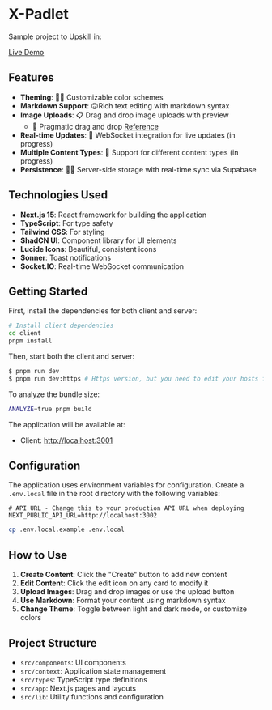 # X-Padlet

Sample project to Upskill in:

[Live Demo](https://x-padlet.vercel.app)

## Features

- **Theming**: 🧑‍🎨 Customizable color schemes
- **Markdown Support**: 🙃Rich text editing with markdown syntax
- **Image Uploads**: 📋 Drag and drop image uploads with preview
  - 🐲 Pragmatic drag and drop [Reference](https://atlassian.design/components/pragmatic-drag-and-drop/examples/)
- **Real-time Updates**: 🔌 WebSocket integration for live updates (in progress)
- **Multiple Content Types**: 🥮 Support for different content types (in progress)
- **Persistence**: 🦸‍♂️ Server-side storage with real-time sync via Supabase

## Technologies Used

- **Next.js 15**: React framework for building the application
- **TypeScript**: For type safety
- **Tailwind CSS**: For styling
- **ShadCN UI**: Component library for UI elements
- **Lucide Icons**: Beautiful, consistent icons
- **Sonner**: Toast notifications
- **Socket.IO**: Real-time WebSocket communication

## Getting Started

First, install the dependencies for both client and server:

```bash
# Install client dependencies
cd client
pnpm install
```

Then, start both the client and server:

```bash
$ pnpm run dev
$ pnpm run dev:https # Https version, but you need to edit your hosts file to access at https://x-padlet.local:3001/
```

To analyze the bundle size:

```bash
ANALYZE=true pnpm build
```

The application will be available at:

- Client: [http://localhost:3001](http://localhost:3001)

## Configuration

The application uses environment variables for configuration. Create a `.env.local` file in the root directory with the following variables:

```
# API URL - Change this to your production API URL when deploying
NEXT_PUBLIC_API_URL=http://localhost:3002
```

```bash
cp .env.local.example .env.local
```

## How to Use

1. **Create Content**: Click the "Create" button to add new content
2. **Edit Content**: Click the edit icon on any card to modify it
3. **Upload Images**: Drag and drop images or use the upload button
4. **Use Markdown**: Format your content using markdown syntax
5. **Change Theme**: Toggle between light and dark mode, or customize colors

## Project Structure

- `src/components`: UI components
- `src/context`: Application state management
- `src/types`: TypeScript type definitions
- `src/app`: Next.js pages and layouts
- `src/lib`: Utility functions and configuration
